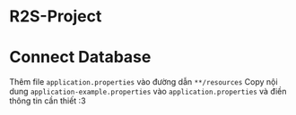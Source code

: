 # R2S-Project
# Connect Database

Thêm file `application.properties` vào đường dẫn `**/resources`
Copy nội dung `application-example.properties` vào `application.properties` và điền thông tin cần thiết :3

